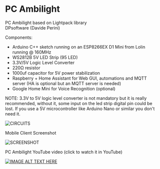 # PC Ambilight
PC Ambilight based on Lightpack library  
DPsoftware (Davide Perini)  

Components:
- Arduino C++ sketch running on an ESP8266EX D1 Mini from Lolin running @ 160MHz
- WS2812B 5V LED Strip (95 LED)
- 3.3V/5V Logic Level Converter 
- 220Ω resistor
- 1000uf capacitor for 5V power stabilization
- Raspberry + Home Assistant for Web GUI, automations and MQTT server (HA is optional but an MQTT server is needed)
- Google Home Mini for Voice Recognition (optional)

NOTE: 3.3V to 5V logic level converter is not mandatory but it is really recommended, without it, some input on the led strip digital pin could be lost. If you use a 5V microcontroller like Arduino Nano or similar you don't need it.

![CIRCUITS](https://github.com/sblantipodi/pc_ambilight/blob/master/data/img/ambilight_bb.png)

Mobile Client Screenshot

![SCREENSHOT](https://github.com/sblantipodi/pc_ambilight/blob/master/data/img/HA_mobile_client_screenshot.jpg)


PC Ambilight YouTube video (click to watch it in YouTube)

[![IMAGE ALT TEXT HERE](https://img.youtube.com/vi/68pnR5HMCTU/0.jpg)](https://www.youtube.com/watch?v=68pnR5HMCTU)
